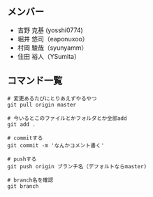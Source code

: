 ## メンバー

- 吉野 克基 (yosshi0774)
- 堀井 悠司（eaponuxoo）
- 村岡 駿哉（syunyamm）
- 住田 裕人（YSumita）


## コマンド一覧
```
# 変更あるたびにとりあえずやるやつ
git pull origin master

# 今いるとこのファイルとかフォルダとか全部add
git add .

# commitする
git commit -m 'なんかコメント書く'

# pushする
git push origin ブランチ名（デフォルトならmaster)

# branch名を確認
git branch
```
